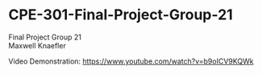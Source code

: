 # CPE-301-Final-Project-Group-21
Final Project Group 21 <br />
Maxwell Knaefler

Video Demonstration:
https://www.youtube.com/watch?v=b9oICV9KQWk
